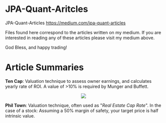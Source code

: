 # JPA-Quant-Aritcles
JPA-Quant-Articles https://medium.com/jpa-quant-articles

Files found here correspond to the articles written on my medium. If you are interested in reading any of these articles please visit my medium above.

God Bless, and happy trading!

# Article Summaries
**Ten Cap**: Valuation technique to assess owner earnings, and calculates yearly rate of ROI. A value of >10% is required by Munger and Buffett.

<p align="center">
  <img src="https://render.githubusercontent.com/render/math?math=$\frac{Cash\ \  from\ \  Operations\ \  -\ \  Cap\ \  Ex}{Market\ \  Cap}$">
</p>
                


**Phil Town**: Valuation technique, often used as "_Real Estate Cap Rate_". In the case of a stock:
Assuming a 50% margin of safety, your target price is half intrinsic value.
